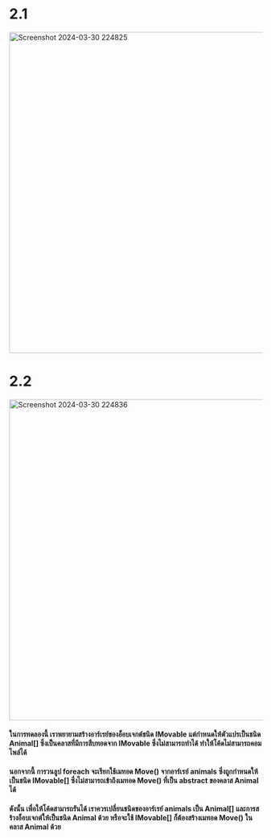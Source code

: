 # 2.1
<img width="638" alt="Screenshot 2024-03-30 224825" src="https://github.com/anndyyzzz/03376836-OOP-2566-Lab-13/assets/144866059/da8ef0c2-bf18-4352-8b55-f921016a8def">

# 2.2
<img width="638" alt="Screenshot 2024-03-30 224836" src="https://github.com/anndyyzzz/03376836-OOP-2566-Lab-13/assets/144866059/8367d351-342d-4fd5-b3af-cf287e38d855">

#### ในการทดลองนี้ เราพยายามสร้างอาร์เรย์ของอ็อบเจกต์ชนิด IMovable แต่กำหนดให้ตัวแปรเป็นชนิด Animal[] ซึ่งเป็นคลาสที่มีการสืบทอดจาก IMovable ซึ่งไม่สามารถทำได้ ทำให้โค้ดไม่สามารถคอมไพล์ได้

#### นอกจากนี้ การวนลูป foreach จะเรียกใช้เมทอด Move() จากอาร์เรย์ animals ซึ่งถูกกำหนดให้เป็นชนิด IMovable[] ซึ่งไม่สามารถเข้าถึงเมทอด Move() ที่เป็น abstract ของคลาส Animal ได้

#### ดังนั้น เพื่อให้โค้ดสามารถรันได้ เราควรเปลี่ยนชนิดของอาร์เรย์ animals เป็น Animal[] และการสร้างอ็อบเจกต์ให้เป็นชนิด Animal ด้วย หรือจะใช้ IMovable[] ก็ต้องสร้างเมทอด Move() ในคลาส Animal ด้วย
